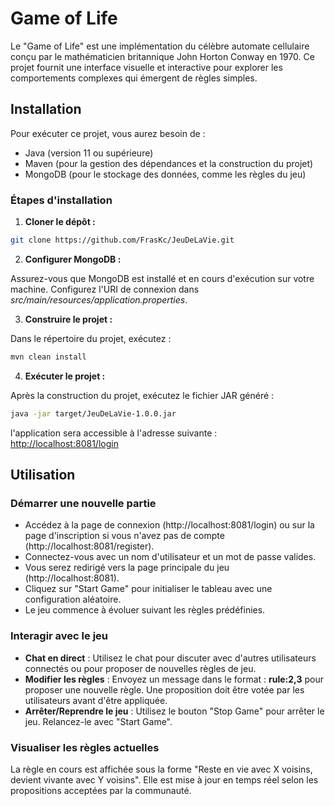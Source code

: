 # Game of Life

Le "Game of Life" est une implémentation du célèbre automate cellulaire conçu par le mathématicien britannique John Horton Conway en 1970. Ce projet fournit une interface visuelle et interactive pour explorer les comportements complexes qui émergent de règles simples.

## Installation

Pour exécuter ce projet, vous aurez besoin de :

- Java (version 11 ou supérieure)
- Maven (pour la gestion des dépendances et la construction du projet)
- MongoDB (pour le stockage des données, comme les règles du jeu)

### Étapes d'installation

1. **Cloner le dépôt :**

```bash
git clone https://github.com/FrasKc/JeuDeLaVie.git
```

2. **Configurer MongoDB :**

Assurez-vous que MongoDB est installé et en cours d'exécution sur votre machine. Configurez l'URI de connexion dans _src/main/resources/application.properties_.

3. **Construire le projet :**

Dans le répertoire du projet, exécutez :

```bash
mvn clean install
```

4. **Exécuter le projet :**

Après la construction du projet, exécutez le fichier JAR généré :

```bash
java -jar target/JeuDeLaVie-1.0.0.jar
```

l'application sera accessible à l'adresse suivante : [http://localhost:8081/login](http://localhost:8081/login)

## Utilisation

### Démarrer une nouvelle partie
- Accédez à la page de connexion (http://localhost:8081/login) ou sur la page d'inscription si vous n'avez pas de compte (http://localhost:8081/register).
- Connectez-vous avec un nom d'utilisateur et un mot de passe valides.
- Vous serez redirigé vers la page principale du jeu (http://localhost:8081).
- Cliquez sur "Start Game" pour initialiser le tableau avec une configuration aléatoire.
- Le jeu commence à évoluer suivant les règles prédéfinies.


### Interagir avec le jeu
- **Chat en direct** : Utilisez le chat pour discuter avec d'autres utilisateurs connectés ou pour proposer de nouvelles règles de jeu.
- **Modifier les règles** : Envoyez un message dans le format : **rule:2,3** pour proposer une nouvelle règle. Une proposition doit être votée par les utilisateurs avant d'être appliquée.
- **Arrêter/Reprendre le jeu** : Utilisez le bouton "Stop Game" pour arrêter le jeu. Relancez-le avec "Start Game".

### Visualiser les règles actuelles
La règle en cours est affichée sous la forme "Reste en vie avec X voisins, devient vivante avec Y voisins". Elle est mise à jour en temps réel selon les propositions acceptées par la communauté.